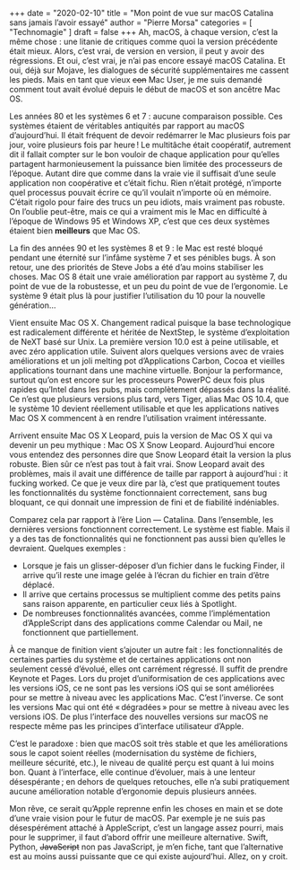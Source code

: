 +++
date        = "2020-02-10"
title       = "Mon point de vue sur macOS Catalina sans jamais l’avoir essayé"
author      = "Pierre Morsa"
categories  = [ "Technomagie" ]
draft       = false
+++
Ah, macOS, à chaque version, c’est la même chose : une litanie de critiques comme quoi la version précédente était mieux. Alors, c’est vrai, de version en version, il peut y avoir des régressions. Et oui, c’est vrai, je n’ai pas encore essayé macOS Catalina. Et oui, déjà sur Mojave, les dialogues de sécurité supplémentaires me cassent les pieds. Mais en tant que vieux ~~con~~ Mac User, je me suis demandé comment tout avait évolué depuis le début de macOS et son ancêtre Mac OS.

Les années 80 et les systèmes 6 et 7 : aucune comparaison possible. Ces systèmes étaient de véritables antiquités par rapport au macOS d’aujourd’hui. Il était fréquent de devoir redémarrer le Mac plusieurs fois par jour, voire plusieurs fois par heure ! Le multitâche était coopératif, autrement dit il fallait compter sur le bon vouloir de chaque application pour qu’elles partagent harmonieusement la puissance bien limitée des processeurs de l’époque. Autant dire que comme dans la vraie vie il suffisait d’une seule application non coopérative et c’était fichu. Rien n’était protégé, n’importe quel processus pouvait écrire ce qu’il voulait n’importe où en mémoire. C’était rigolo pour faire des trucs un peu idiots, mais vraiment pas robuste. On l’oublie peut-être, mais ce qui a vraiment mis le Mac en difficulté à l’époque de Windows 95 et Windows XP, c’est que ces deux systèmes étaient bien **meilleurs** que Mac OS.

La fin des années 90 et les systèmes 8 et 9 : le Mac est resté bloqué pendant une éternité sur l’infâme système 7 et ses pénibles bugs. À son retour, une des priorités de Steve Jobs a été d’au moins stabiliser les choses. Mac OS 8 était une vraie amélioration par rapport au système 7, du point de vue de la robustesse, et un peu du point de vue de l’ergonomie. Le système 9 était plus là pour justifier l’utilisation du 10 pour la nouvelle génération…

Vient ensuite Mac OS X. Changement radical puisque la base technologique est radicalement différente et héritée de NextStep, le système d’exploitation de NeXT basé sur Unix. La première version 10.0 est à peine utilisable, et avec zéro application utile. Suivent alors quelques versions avec de vraies améliorations et un joli melting pot d’Applications Carbon, Cocoa et vieilles applications tournant dans une machine virtuelle. Bonjour la performance, surtout qu’on est encore sur les processeurs PowerPC deux fois plus rapides qu’Intel dans les pubs, mais complètement dépassés dans la réalité. Ce n’est que plusieurs versions plus tard, vers Tiger, alias Mac OS 10.4, que le système 10 devient réellement utilisable et que les applications natives Mac OS X commencent à en rendre l’utilisation vraiment intéressante.

Arrivent ensuite Mac OS X Leopard, puis la version de Mac OS X qui va devenir un peu mythique : Mac OS X Snow Leopard. Aujourd’hui encore vous entendez des personnes dire que Snow Leopard était la version la plus robuste. Bien sûr ce n’est pas tout à fait vrai. Snow Leopard avait des problèmes, mais il avait une différence de taille par rapport à aujourd’hui : it fucking worked. Ce que je veux dire par là, c’est que pratiquement toutes les fonctionnalités du système fonctionnaient correctement, sans bug bloquant, ce qui donnait une impression de fini et de fiabilité indéniables.

Comparez cela par rapport à l’ère Lion — Catalina. Dans l’ensemble, les dernières versions fonctionnent correctement. Le système est fiable. Mais il y a des tas de fonctionnalités qui ne fonctionnent pas aussi bien qu’elles le devraient. Quelques exemples :

* Lorsque je fais un glisser-déposer d’un fichier dans le fucking Finder, il arrive qu’il reste une image gelée à l’écran du fichier en train d’être déplacé.
* Il arrive que certains processus se multiplient comme des petits pains sans raison apparente, en particulier ceux liés à Spotlight.
* De nombreuses fonctionnalités avancées, comme l’implémentation d’AppleScript dans des applications comme Calendar ou Mail, ne fonctionnent que partiellement.

À ce manque de finition vient s’ajouter un autre fait : les fonctionnalités de certaines parties du système et de certaines applications ont non seulement cessé d’évolué, elles ont carrément régressé. Il suffit de prendre Keynote et Pages. Lors du projet d’uniformisation de ces applications avec les versions iOS, ce ne sont pas les versions iOS qui se sont améliorées pour se mettre à niveau avec les applications Mac. C’est l’inverse. Ce sont les versions Mac qui ont été « dégradées » pour se mettre à niveau avec les versions iOS. De plus l’interface des nouvelles versions sur macOS ne respecte même pas les principes d’interface utilisateur d’Apple.

C’est le paradoxe : bien que macOS soit très stable et que les améliorations sous le capot soient réelles (modernisation du système de fichiers, meilleure sécurité, etc.), le niveau de qualité perçu est quant à lui moins bon. Quant à l’interface, elle continue d’évoluer, mais à une lenteur désespérante ; en dehors de quelques retouches, elle n’a subi pratiquement aucune amélioration notable d’ergonomie depuis plusieurs années.

Mon rêve, ce serait qu’Apple reprenne enfin les choses en main et se dote d’une vraie vision pour le futur de macOS. Par exemple je ne suis pas désespérément attaché à AppleScript, c’est un langage assez pourri, mais pour le supprimer, il faut d’abord offrir une meilleure alternative. Swift, Python, ~~JavaScript~~ non pas JavaScript, je m’en fiche, tant que l’alternative est au moins aussi puissante que ce qui existe aujourd’hui. Allez, on y croit.
